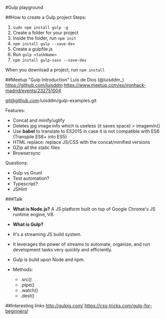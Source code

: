 #Gulp playground

##How to create a Gulp project
Steps:
1. `sudo npm install gulp -g`
2. Create a folder for your project
3. Inside the folder, run `npm init`
4. `npm install gulp --save-dev`
5. Create a gulpfile.js
6. Run `gulp <taskName>`
7. `npm install gulp-sass --save-dev`

When you download a project, run `npm install`

##Meetup "Gulp Introduction"
Luis de Dios (@luisddm_)
https://github.com/luisddm
https://www.meetup.com/es/ironhack-madrid/events/232751004

git@github.com:luisddm/gulp-examples.git

Features:
* Concat and minify/uglify
* Deletes jpg image info which is useless (it saves space) > imagemin()
* Use **babel** to translate to ES2015 in case it is not compatible with ES6 (Transpile ES6+ into ES5)
* HTML replace: replace JS/CSS with the concat/minified versions
* GZip all the static files
* Browsersync

Questions:
* Gulp vs Grunt
* Test automation?
* Typescript?
* JSHint


###Talk
* **What is Node.js?**
A JS platform built on top of Google Chrome's JS runtime engine, V8.

* **What is Gulp?**
* It's a streaming JS build system.
* It leverages the power of streams to automate, organize, and run development tasks very quickly and efficiently.
* Gulp is build upon Node and npm.

* Methods:
  * .src()
  * .pipe()
  * .watch()
  * .dest()

##Interesting links
http://gulpjs.com/
https://css-tricks.com/gulp-for-beginners/